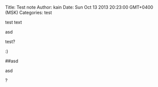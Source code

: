 Title: Test note
Author: kain
Date: Sun Oct 13 2013 20:23:00 GMT+0400 (MSK)
Categories: test

test text

asd

test?

:)

##asd

asd

?

